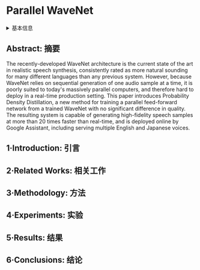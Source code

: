 # Parallel WaveNet

<details>
<summary>基本信息</summary>

- 标题: "Parallel WaveNet: Fast High-Fidelity Speech Synthesis"
- 作者:
  - 01 Aaron van den Oord,
  - 02 Yazhe Li,
  - 03 Igor Babuschkin,
  - 04 Karen Simonyan,
  - 05 Oriol Vinyals,
  - 06 Koray Kavukcuoglu,
  - 07 George van den Driessche,
  - 08 Edward Lockhart,
  - 09 Luis C. Cobo,
  - 10 Florian Stimberg,
  - 11 Norman Casagrande,
  - 12 Dominik Grewe,
  - 13 Seb Noury,
  - 14 Sander Dieleman,
  - 15 Erich Elsen,
  - 16 Nal Kalchbrenner,
  - 17 Heiga Zen,
  - 18 Alex Graves,
  - 19 Helen King,
  - 20 Tom Walters,
  - 21 Dan Belov,
  - 22 Demis Hassabis
- 链接:
  - [ArXiv](https://arxiv.org/abs/1711.10433)
  - [Publication](https://proceedings.mlr.press/v80/oord18a.html)
  - [Github]
  - [Demo]
- 文件:
  - [ArXiv](_PDF/1711.10433v1__Parallel_WaveNet__Fast_High-Fidelity_Speech_Synthesis.pdf)
  - [Publication](_PDF/1711.10433p0__Parallel_WaveNet__ICML2018.pdf)

</details>

## Abstract: 摘要

The recently-developed WaveNet architecture is the current state of the art in realistic speech synthesis, consistently rated as more natural sounding for many different languages than any previous system.
However, because WaveNet relies on sequential generation of one audio sample at a time, it is poorly suited to today's massively parallel computers, and therefore hard to deploy in a real-time production setting.
This paper introduces Probability Density Distillation, a new method for training a parallel feed-forward network from a trained WaveNet with no significant difference in quality.
The resulting system is capable of generating high-fidelity speech samples at more than 20 times faster than real-time, and is deployed online by Google Assistant, including serving multiple English and Japanese voices.

## 1·Introduction: 引言

## 2·Related Works: 相关工作

## 3·Methodology: 方法

## 4·Experiments: 实验

## 5·Results: 结果

## 6·Conclusions: 结论
